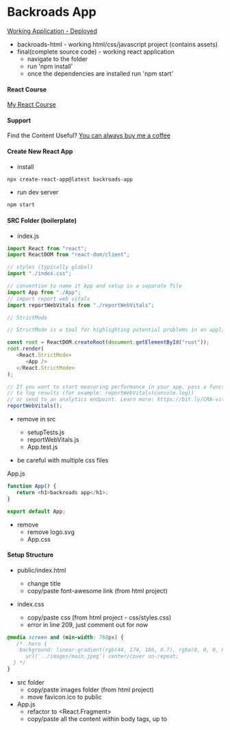 # Backroads App

[Working Application - Deployed](https://backroads-app.netlify.app/)

-  backroads-html - working html/css/javascript project (contains assets)
-  final(complete source code) - working react application
   -  navigate to the folder
   -  run 'npm install'
   -  once the dependencies are installed run 'npm start'

#### React Course

[My React Course](https://www.udemy.com/course/react-tutorial-and-projects-course/?referralCode=FEE6A921AF07E2563CEF)

#### Support

Find the Content Useful? [You can always buy me a coffee](https://www.buymeacoffee.com/johnsmilga)

#### Create New React App

-  install

```sh
npx create-react-app@latest backroads-app
```

-  run dev server

```sh
npm start
```

#### SRC Folder (boilerplate)

-  index.js

```js
import React from "react";
import ReactDOM from "react-dom/client";

// styles (typically global)
import "./index.css";

// convention to name it App and setup in a separate file
import App from "./App";
// import report web vitals
import reportWebVitals from "./reportWebVitals";

// StrictMode

// StrictMode is a tool for highlighting potential problems in an application.Activates additional checks and warnings for its descendants.Runs only in Development, does not impact the production build. RENDERS TWICE !!! Possible to remove.

const root = ReactDOM.createRoot(document.getElementById("root"));
root.render(
   <React.StrictMode>
      <App />
   </React.StrictMode>
);

// If you want to start measuring performance in your app, pass a function
// to log results (for example: reportWebVitals(console.log))
// or send to an analytics endpoint. Learn more: https://bit.ly/CRA-vitals
reportWebVitals();
```

-  remove in src

   -  setupTests.js
   -  reportWebVitals.js
   -  App.test.js

-  be careful with multiple css files

App.js

```js
function App() {
   return <h1>backroads app</h1>;
}

export default App;
```

-  remove
   -  remove logo.svg
   -  App.css

#### Setup Structure

-  public/index.html

   -  change title
   -  copy/paste font-awesome link (from html project)

-  index.css

   -  copy/paste css (from html project - css/styles.css)
   -  error in line 209, just comment out for now

```css
@media screen and (min-width: 768px) {
   /* .hero {
    background: linear-gradient(rgb(44, 174, 186, 0.7), rgba(0, 0, 0, 0.7)),
      url('../images/main.jpeg') center/cover no-repeat;
  } */
}
```

-  src folder
   -  copy/paste images folder (from html project)
   -  move favicon.ico to public
-  App.js
   -  refactor to <React.Fragment>
   -  copy/paste all the content within body tags, up to <script> (index.html)
   -  select all "class" instances and refactor to "className" (CMD + D)
   -  fix the comment bug (remove or comment out)
   -  don't worry about - Using target="\_blank" without rel="noreferrer" warning,
      will fix it later
   -  move README.md from final to current project

#### Setup Components

-  in src create components folder
-  in the components create following files
   -  Navbar.js
   -  Hero.js
   -  About.js
   -  Services.js
   -  Tours.j
   -  Footer.js
-  setup components with default export (snippet - rafce)
-  carefully move the code from App.js into components (files)
   -  hint - look for navbar, footer and section tags
-  App.js should be empty
-  import and render all components in App.js (try auto imports)
-  result is going to be the same, it's just easier to manage the code
-  again, it's just my preference to split up code in such way.
   You can split it up in any way that makes the most sense to you.

#### Navbar

-  first let's fix the image (logo)
   -  setup import from images and update source

```js
// import
import logo from "../images/logo.svg";

// JSX
<img src={logo} className="nav-logo" alt="backroads" />;
```

#### Smooth Scroll

-  html/css feature

```html
<!-- link -->
<a href="#services"> services </a>
<!-- element -->
<section id="services"></section>
```

```css
html {
   scroll-behavior: smooth;
}
.section {
   /* navbar height */
   scroll-margin-top: 4rem;
}
```

#### Page Links

-  refactor repeating code

```js
<li>
   <a href="#home" className="nav-link">
      home
   </a>
</li>
```

-  figure out which data is repeating hint (href, text )
-  in src create data.js and setup a structure
   -  (hint - [{property:value},{property:value}])
-  export/import iterate over the list,return elements and inject data

```js
export const pageLinks = [
   { id: 1, href: "#home", text: "home" },
   { id: 2, href: "#about", text: "about" },
   { id: 3, href: "#services", text: "services" },
   { id: 4, href: "#tours", text: "tours" },
];
```

```js
import { pageLinks } from "../data";

{
   pageLinks.map((link) => {
      return (
         <li key={link.id}>
            <a href={link.href} className="nav-link">
               {link.text}
            </a>
         </li>
      );
   });
}
```

#### Nav Icons (social-links)

-  repeat the same steps (as with page links)
-  add rel='noreferrer'

```js
{
   socialLinks.map((link) => {
      const { id, href, icon } = link;
      return (
         <li key={id}>
            <a
               href={href}
               target="_blank"
               rel="noreferrer"
               className="nav-icon"
            >
               <i className={icon}></i>
            </a>
         </li>
      );
   });
}
```

#### Hero

-  change title or text (optional)
-  fix the image (path in css)

#### About

-  fix the image (hint - just like with logo in the navbar)

#### Section Title

-  in components create Title.js
-  get the structure from one of the sections
-  setup two props
-  replace in About, Services, Tours

```js
const Title = ({ title, subTitle }) => {
   return (
      <div className="section-title">
         <h2>
            {title} <span>{subTitle}</span>
         </h2>
      </div>
   );
};
export default Title;
```

About.js

```js
// import
import Title from "./Title";

// display
<Title title="about" subTitle="us" />;
```

#### Services

-  refactor repeating code (hint - just like with page and social links)
   -  setup data, export/import, iterate

data.js

```js
export const services = [
   {
      id: 1,
      icon: "fas fa-wallet fa-fw",
      title: "saving money",
      text: "Lorem ipsum dolor sit amet consectetur adipisicing elit.Asperiores, officia",
   },
   // rest of the objects
];
```

Services.js

```js
import Title from "./Title";
import { services } from "../data";
const Services = () => {
   return (
      <section className="section services" id="services">
         <Title title="our" subTitle="services" />

         <div className="section-center services-center">
            {services.map((service) => {
               const { id, icon, title, text } = service;
               return (
                  <article className="service" key={id}>
                     <span className="service-icon">
                        <i className={icon}></i>
                     </span>
                     <div className="service-info">
                        <h4 className="service-title">{title}</h4>
                        <p className="service-text">{text}</p>
                     </div>
                  </article>
               );
            })}
         </div>
      </section>
   );
};
export default Services;
```

#### Tours

-  refactor repeating code

#### Footer

-  refactor repeating code
-  re-use page and social links
-  in the <span id="date">provide current year (hint - {})

#### Alternative Approach (optional)

-  in components create PageLinks.js
-  import pageLinks
-  return the entire list and replace current setup in Navbar, Footer
-  "gotcha"
   -  the more "moving parts" you will have the harder it's going to be to manage
   -  my personal preference, if possible just use data

#### Challenge (optional)

-  create more components (essentially, split up the code more)
-  find all map methods and move elements to separate components
-  By the end of the video you should have four additional components
   -  Tour.js
   -  Service.js
   -  SocialLink.js
   -  PageLink.js

#### Continuous Deployment

-  fix warnings (About Section)

-  netlify account
-  github account
-  basic git commands :

   -  remove existing git repo
      -  Mac : rm -rf .git
      -  Windows : rmdir -Force -Recurse .git
      -  Windows : rd /s /q .git
         Windows commands were shared by students and I have not personally tested them.
   -  setup new repo
      -  git init
         create an empty git repository
      -  git add
         adds new or changed files in your working directory
         to the Git staging area
      -  git add .
         adds entire project
         apart from files/directories specified in .gitignore
      -  git commit -m "first commit"
         A shortcut command that immediately creates a commit
         with a passed commit message.
      -  push to github
         git remote add origin git@github.com:your-profile/repo-name.git
         git branch -M main
         git push -u origin main

#### Benefits

-  don't need to keep project locally
-  automatic builds

#### Warnings "Gotcha"

-  Netlify treats warnings as errors

package.json

```json
"scripts": {
    "start": "react-scripts start",
    "build": "CI= react-scripts build",
    "local-build": "react-scripts build",
    "test": "react-scripts test",
    "eject": "react-scripts eject"
  },
```
